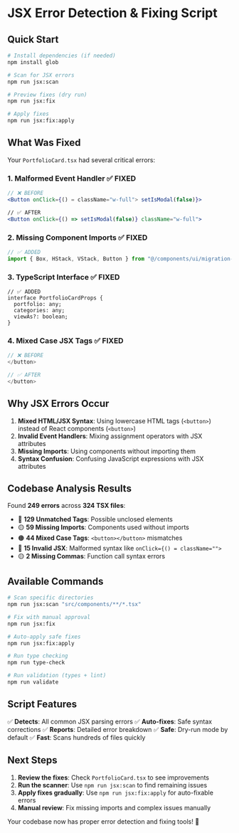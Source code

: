 # JSX Error Detection & Fixing Script

## Quick Start

```bash
# Install dependencies (if needed)
npm install glob

# Scan for JSX errors
npm run jsx:scan

# Preview fixes (dry run)
npm run jsx:fix

# Apply fixes
npm run jsx:fix:apply
```

## What Was Fixed

Your `PortfolioCard.tsx` had several critical errors:

### 1. **Malformed Event Handler** ✅ FIXED

```jsx
// ❌ BEFORE
<Button onClick={() = className="w-full"> setIsModal(false)}>

// ✅ AFTER
<Button onClick={() => setIsModal(false)} className="w-full">
```

### 2. **Missing Component Imports** ✅ FIXED

```jsx
// ✅ ADDED
import { Box, HStack, VStack, Button } from "@/components/ui/migration-helpers";
```

### 3. **TypeScript Interface** ✅ FIXED

```tsx
// ✅ ADDED
interface PortfolioCardProps {
  portfolio: any;
  categories: any;
  viewAs?: boolean;
}
```

### 4. **Mixed Case JSX Tags** ✅ FIXED

```jsx
// ❌ BEFORE
</button>

// ✅ AFTER
</button>
```

## Why JSX Errors Occur

1. **Mixed HTML/JSX Syntax**: Using lowercase HTML tags (`<button>`) instead of React components (`<button>`)
2. **Invalid Event Handlers**: Mixing assignment operators with JSX attributes
3. **Missing Imports**: Using components without importing them
4. **Syntax Confusion**: Confusing JavaScript expressions with JSX attributes

## Codebase Analysis Results

Found **249 errors** across **324 TSX files**:

- 🔴 **129 Unmatched Tags**: Possible unclosed elements
- 🟡 **59 Missing Imports**: Components used without imports
- 🟠 **44 Mixed Case Tags**: `<button></button>` mismatches
- 🔴 **15 Invalid JSX**: Malformed syntax like `onClick={() = className="">`
- 🟡 **2 Missing Commas**: Function call syntax errors

## Available Commands

```bash
# Scan specific directories
npm run jsx:scan "src/components/**/*.tsx"

# Fix with manual approval
npm run jsx:fix

# Auto-apply safe fixes
npm run jsx:fix:apply

# Run type checking
npm run type-check

# Run validation (types + lint)
npm run validate
```

## Script Features

✅ **Detects**: All common JSX parsing errors
✅ **Auto-fixes**: Safe syntax corrections
✅ **Reports**: Detailed error breakdown
✅ **Safe**: Dry-run mode by default
✅ **Fast**: Scans hundreds of files quickly

## Next Steps

1. **Review the fixes**: Check `PortfolioCard.tsx` to see improvements
2. **Run the scanner**: Use `npm run jsx:scan` to find remaining issues
3. **Apply fixes gradually**: Use `npm run jsx:fix:apply` for auto-fixable errors
4. **Manual review**: Fix missing imports and complex issues manually

Your codebase now has proper error detection and fixing tools! 🎉
